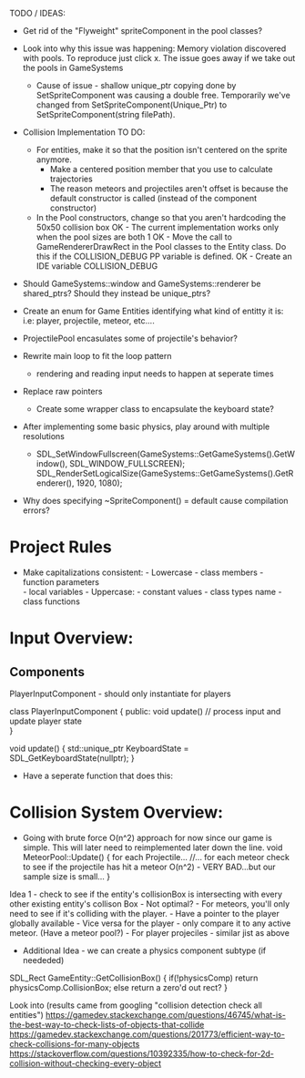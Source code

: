TODO / IDEAS:

- Get rid of the "Flyweight" spriteComponent in the pool classes?

- Look into why this issue was happening: Memory violation discovered with pools. To reproduce just click x. The issue goes away if we take out the pools in GameSystems
    - Cause of issue - shallow unique_ptr copying done by SetSpriteComponent was causing a double free. Temporarily we've changed from SetSpriteComponent(Unique_Ptr) to SetSpriteComponent(string filePath). 
    
- Collision Implementation TO DO:
    - For entities, make it so that the position isn't centered on the sprite anymore. 
        - Make a centered position member that you use to calculate trajectories  
        - The reason meteors and projectiles aren't offset is because the default constructor is called (instead of the component constructor)
    - In the Pool constructors, change so that you aren't hardcoding the 50x50 collision box
    OK - The current implementation works only when the pool sizes are both 1
    OK - Move the call to GameRendererDrawRect in the Pool classes to the Entity class. Do this if the COLLISION_DEBUG PP variable is defined. 
    OK - Create an IDE variable COLLISION_DEBUG
       
- Should GameSystems::window and GameSystems::renderer be shared_ptrs? Should they instead be unique_ptrs? 

- Create an enum for Game Entities identifying what kind of entitty it is: i.e: player, projectile, meteor, etc....

- ProjectilePool encasulates some of projectile's behavior?

- Rewrite main loop to fit the loop pattern
    - rendering and reading input needs to happen at seperate times

- Replace raw pointers
    - Create some wrapper class to encapsulate the keyboard state?
    
- After implementing some basic physics, play around with multiple resolutions 
    -	SDL_SetWindowFullscreen(GameSystems::GetGameSystems().GetWindow(), SDL_WINDOW_FULLSCREEN);
	    SDL_RenderSetLogicalSize(GameSystems::GetGameSystems().GetRenderer(), 1920, 1080);

- Why does specifying ~SpriteComponent() = default cause compilation errors?


Project Rules
=============================

- Make capitalizations consistent:
        - Lowercase
            - class members 
            - function parameters  
            - local variables
        - Uppercase:
            - constant values 
            - class types name 
            - class functions 


Input Overview:
=============================

Components
----------
PlayerInputComponent - should only instantiate for players 




class PlayerInputComponent
{
public:
    void update() // process input and update player state    
}

void update()
{
    std::unique_ptr<uint8> KeyboardState = SDL_GetKeyboardState(nullptr);
}


* Have a seperate function that does this:
    
Collision System Overview:
=============================

* Going with brute force O(n^2) approach for now since our game is simple. This will later need to reimplemented later down the line. 
        void MeteorPool::Update()
        {
            for each Projectile...
            //...
                for each meteor
                    check to see if the projectile has hit a meteor
                    O(n^2) - VERY BAD...but our sample size is small...
        }

Idea 1 - check to see if the entity's collisionBox is intersecting with every other existing entity's collison Box
    - Not optimal?
    - For meteors, you'll only need to see if it's colliding with the player. 
        - Have a pointer to the player globally available
        - Vice versa for the player - only compare it to any active meteor. (Have a meteor pool?)
    - For player projeciles - similar jist as above
    
- Additional Idea - we can create a physics component subtype (if neededed)


SDL_Rect GameEntity::GetCollisionBox()
{
    if(!physicsComp)
        return physicsComp.CollisionBox;
    else return a zero'd out rect?
}


Look into (results came from googling "collision detection check all entities")
https://gamedev.stackexchange.com/questions/46745/what-is-the-best-way-to-check-lists-of-objects-that-collide
https://gamedev.stackexchange.com/questions/201773/efficient-way-to-check-collisions-for-many-objects
https://stackoverflow.com/questions/10392335/how-to-check-for-2d-collision-without-checking-every-object
